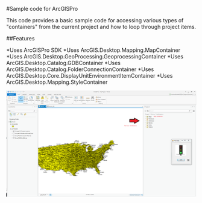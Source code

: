 #Sample code for ArcGISPro 

This code provides a basic sample code for accessing various types of "containers" from the current 
project and how to loop through project items.

##Features

*Uses ArcGISPro SDK
*Uses ArcGIS.Desktop.Mapping.MapContainer
*Uses ArcGIS.Desktop.GeoProcessing.GeoprocessingContainer
*Uses ArcGIS.Desktop.Catalog.GDBContainer
*Uses ArcGIS.Desktop.Catalog.FolderConnectionContainer
*Uses ArcGIS.Desktop.Core.DisplayUnitEnvironmentItemContainer
*Uses ArcGIS.Desktop.Mapping.StyleContainer

![ArcGIS Pro](https://raw.githubusercontent.com/shrirambhutada/ArcGISProSDK/master/ProAppModule1/ArcGISProContainers.png)
